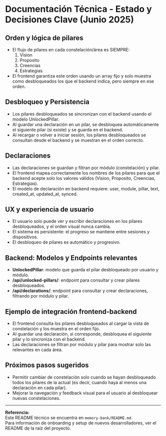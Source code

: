 # Documentación Técnica - Estado y Decisiones Clave (Junio 2025)

## Orden y lógica de pilares
- El flujo de pilares en cada constelación/área es SIEMPRE:
  1. Vision
  2. Proposito
  3. Creencias
  4. Estrategias
- El frontend garantiza este orden usando un array fijo y solo muestra como desbloqueados los que el backend indica, pero siempre en ese orden.

## Desbloqueo y Persistencia
- Los pilares desbloqueados se sincronizan con el backend usando el modelo UnlockedPillar.
- Al guardar una declaración en un pilar, se desbloquea automáticamente el siguiente pilar (si existe) y se guarda en el backend.
- Al recargar o volver a iniciar sesión, los pilares desbloqueados se consultan desde el backend y se muestran en el orden correcto.

## Declaraciones
- Las declaraciones se guardan y filtran por módulo (constelación) y pilar.
- El frontend mapea correctamente los nombres de los pilares para que el backend acepte solo los valores válidos (Vision, Proposito, Creencias, Estrategias).
- El modelo de declaración en backend requiere: user, module, pillar, text, created_at, updated_at, synced.

## UX y experiencia de usuario
- El usuario solo puede ver y escribir declaraciones en los pilares desbloqueados, y el orden visual nunca cambia.
- El sistema es persistente: el progreso se mantiene entre sesiones y dispositivos.
- El desbloqueo de pilares es automático y progresivo.

## Backend: Modelos y Endpoints relevantes
- **UnlockedPillar**: modelo que guarda el pilar desbloqueado por usuario y módulo.
- **/api/unlocked-pillars/**: endpoint para consultar y crear pilares desbloqueados.
- **/api/declarations/**: endpoint para consultar y crear declaraciones, filtrando por módulo y pilar.

## Ejemplo de integración frontend-backend
- El frontend consulta los pilares desbloqueados al cargar la vista de constelación y los muestra en el orden fijo.
- Al guardar una declaración, si corresponde, desbloquea el siguiente pilar y lo sincroniza con el backend.
- Las declaraciones se filtran por módulo y pilar para mostrar solo las relevantes en cada área.

## Próximos pasos sugeridos
- Permitir cambiar de constelación solo cuando se hayan desbloqueado todos los pilares de la actual (es decir, cuando haya al menos una declaración en cada pilar).
- Mejorar la navegación y feedback visual para el usuario al desbloquear nuevas constelaciones.

---

**Referencia:**  
Este README técnico se encuentra en `memory-bank/README.md`.  
Para información de onboarding y setup de nuevos desarrolladores, ver el README de la raíz del proyecto.
